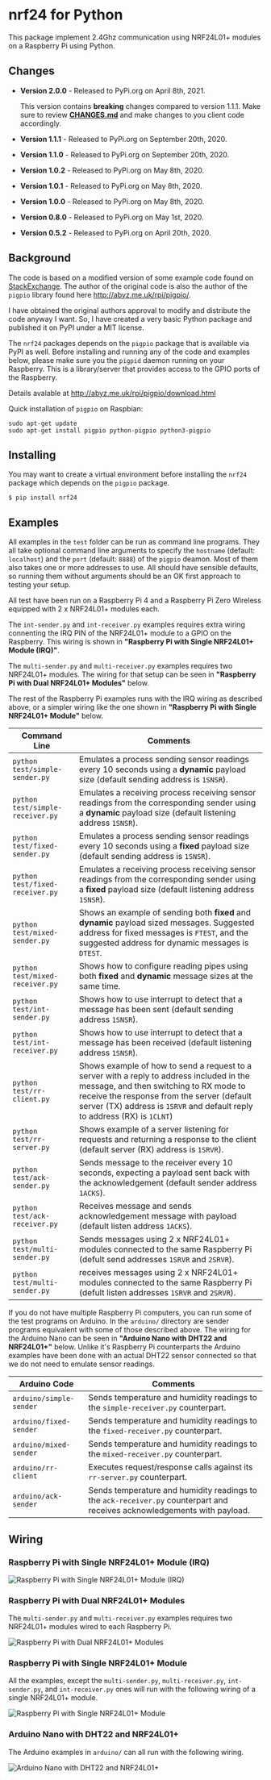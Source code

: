 # nrf24 for Python

This package implement 2.4Ghz communication using NRF24L01+ modules on a Raspberry Pi using Python.

## Changes

* **Version 2.0.0** - Released to PyPi.org on April 8th, 2021.

    This version contains **breaking** changes compared to version 1.1.1.  Make sure to review [**CHANGES.md**](CHANGES.md) and make changes to you client code accordingly.
    
* **Version 1.1.1** - Released to PyPi.org on September 20th, 2020.
* **Version 1.1.0** - Released to PyPi.org on September 20th, 2020.
* **Version 1.0.2** - Released to PyPi.org on May 8th, 2020.
* **Version 1.0.1** - Released to PyPi.org on May 8th, 2020.
* **Version 1.0.0** - Released to PyPi.org on May 8th, 2020.
* **Version 0.8.0** - Released to PyPi.org on May 1st, 2020.
* **Version 0.5.2** - Released to PyPi.org on April 20th, 2020.

## Background

The code is based on a modified version of some example code found on [StackExchange](https://raspberrypi.stackexchange.com/questions/77290/nrf24l01-only-correctly-retrieving-status-and-config-registers).  The author of the original code is also the author of the ```pigpio``` library found here http://abyz.me.uk/rpi/pigpio/.

I have obtained the original authors approval to modify and distribute the code anyway I want.  So, I have created a very basic Python package and published it on PyPI under a MIT license.

The ```nrf24``` packages depends on the ```pigpio``` package that is available via PyPI as well.  Before installing and running any of the code and examples below, please make sure you the ```pigpid``` daemon running on your Raspberry.  This is a library/server that provides access to the GPIO ports of the Raspberry.

Details avalable at http://abyz.me.uk/rpi/pigpio/download.html

Quick installation of `pigpio` on Raspbian:

    sudo apt-get update    
    sudo apt-get install pigpio python-pigpio python3-pigpio

## Installing

You may want to create a virtual environment before installing the `nrf24` package which depends on the `pigpio` package. 

    $ pip install nrf24
    
## Examples

All examples in the `test` folder can be run as command line programs.  They all take optional command line arguments
to specify the `hostname` (default: `localhost`) and the `port` (default: `8888`) of the `pigpio` deamon.  Most of them
also takes one or more addresses to use.  All should have sensible defaults, so running them without arguments should
be an OK first approach to testing your setup.

All test have been run on a Raspberry Pi 4 and a Raspberry Pi Zero Wireless equipped with 2 x NRF24L01+ modules each.

The `int-sender.py` and `int-receiver.py` examples requires extra wiring connenting the IRQ PIN of the NRF24L01+ module
to a GPIO on the Raspberry.  This wiring is shown in **"Raspberry Pi with Single NRF24L01+ Module (IRQ)"**.

The `multi-sender.py` and `multi-receiver.py` examples requires two NRF24L01+ modules.  The wiring for that setup can be
seen in **"Raspberry Pi with Dual NRF24L01+ Modules"** below.

The rest of the Raspberry Pi examples runs with the IRQ wiring as described above, or a simpler wiring like the one shown
in **"Raspberry Pi with Single NRF24L01+ Module"** below.

| Command Line | Comments |
| ------------ | -------- |
| `python test/simple-sender.py` | Emulates a process sending sensor readings every 10 seconds using a **dynamic** payload size (default sending address is `1SNSR`). |
| `python test/simple-receiver.py` | Emulates a receiving process receiving sensor readings from the corresponding sender using a **dynamic** payload size (default listening address `1SNSR`). |
| `python test/fixed-sender.py` | Emulates a process sending sensor readings every 10 seconds using a **fixed** payload size (default sending address is `1SNSR`). |
| `python test/fixed-receiver.py` | Emulates a receiving process receiving sensor readings from the corresponding sender using a **fixed** payload size (default listening address `1SNSR`). |
| `python test/mixed-sender.py` | Shows an example of sending both **fixed** and **dynamic** payload sized messages. Suggested address for fixed messages is `FTEST`, and the suggested address for dynamic messages is `DTEST`. |
| `python test/mixed-receiver.py` | Shows how to configure reading pipes using both **fixed** and **dynamic** message sizes at the same time. |
| `python test/int-sender.py` | Shows how to use interrupt to detect that a message has been sent (default sending address `1SNSR`). |
| `python test/int-receiver.py` | Shows how to use interrupt to detect that a message has been received (default listening address `1SNSR`). |
| `python test/rr-client.py` | Shows example of how to send a request to a server with a reply to address included in the message, and then switching to RX mode to receive the response from the server (default server (TX) address is `1SRVR` and default reply to address (RX) is `1CLNT`) |
| `python test/rr-server.py` | Shows example of a server listening for requests and returning a response to the client (default server (RX) address is `1SRVR`). |
| `python test/ack-sender.py` | Sends message to the receiver every 10 seconds, expecting a payload sent back with the acknowledgement (default sender address `1ACKS`). |
| `python test/ack-receiver.py` | Receives message and sends acknowledgement message with payload (default listen address `1ACKS`).|
| `python test/multi-sender.py` | Sends messages using 2 x NRF24L01+ modules connected to the same Raspberry Pi (defult send addresses `1SRVR` and `2SRVR`). |
| `python test/multi-sender.py` | receives messages using 2 x NRF24L01+ modules connected to the same Raspberry Pi (defult listen addresses `1SRVR` and `2SRVR`). |

If you do not have multiple Raspberry Pi computers, you can run some of the test programs on Arduino. In the `arduino/` directory are sender programs equivalent with
some of those described above.  The wiring for the Arduino Nano can be seen in **"Arduino Nano with DHT22 and NRF24L01+"** below.  Unlike it's Raspberry Pi counterparts
the Arduino examples have been done with an actual DHT22 sensor connected so that we do not need to emulate sensor readings.

| Arduino Code            | Comments                                                                                                                 |
| ----------------------- | ------------------------------------------------------------------------------------------------------------------------ |
| `arduino/simple-sender` | Sends temperature and humidity readings to the `simple-receiver.py` counterpart.                                         |
| `arduino/fixed-sender`  | Sends temperature and humidity readings to the `fixed-receiver.py` counterpart.                                          |
| `arduino/mixed-sender`  | Sends temperature and humidity readings to the `mixed-receiver.py` counterpart.                                          |
| `arduino/rr-client`     | Executes request/response calls against its `rr-server.py` counterpart.                                                  |
| `arduino/ack-sender`    | Sends temperature and humidity readings to the `ack-receiver.py` counterpart and receives acknowledgements with payload. |

## Wiring

### Raspberry Pi with Single NRF24L01+ Module (IRQ)

![Raspberry Pi with Single NRF24L01+ Module (IRQ)](https://github.com/bjarne-hansen/py-nrf24/blob/master/doc/pizw-nrf24-1-irq_bb.png "Raspberry Pi with Single NRF24L01+ Module (IRQ)")

### Raspberry Pi with Dual NRF24L01+ Modules

The `multi-sender.py` and `multi-receiver.py` examples requires two NRF24L01+ modules wired to each Raspberry Pi.

![Raspberry Pi with Dual NRF24L01+ Modules](https://github.com/bjarne-hansen/py-nrf24/blob/master/doc/pizw-nrf24-2_bb.png "Raspberry Pi with Dual NRF24L01+ Modules")

### Raspberry Pi with Single NRF24L01+ Module

All the examples, except the `multi-sender.py`, `multi-receiver.py`, `int-sender.py`, and `int-receiver.py` ones will 
run with the following wiring of a single NRF24L01+ module.

![Raspberry Pi with Single NRF24L01+ Module](https://github.com/bjarne-hansen/py-nrf24/blob/master/doc/pizw-nrf24-1_bb.png "Raspberry Pi with Single NRF24L01+ Module")

### Arduino Nano with DHT22 and NRF24L01+

The Arduino examples in `arduino/` can all run with the following wiring.

![Arduino Nano with DHT22 and NRF24L01+](https://github.com/bjarne-hansen/py-nrf24/blob/master/doc/nano-nrf24-1_bb.png "Arduino Nano with DHT22 and NRF24L01+")


    


